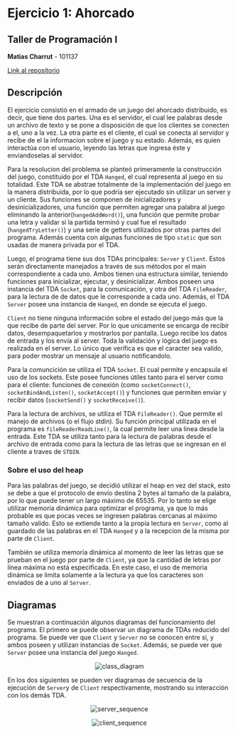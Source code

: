 # Ejercicio 1: Ahorcado
## Taller de Programación I

**Matias Charrut** - 101137

[Link al repositorio](https://github.com/mati1297/tp1_taller1)

## Descripción

El ejercicio consistió en el armado de un juego del ahorcado distribuido, es decir, que tiene dos partes. Una es el servidor, el cual lee palabras desde un archivo de texto y se pone a disposición de que los clientes se conecten a el, uno a la vez. La otra parte es el cliente, el cual se conecta al servidor y recibe de el la informacion sobre el juego y su estado. Además, es quien interactúa con el usuario, leyendo las letras que ingresa éste y enviandoselas al servidor.

Para la resolucion del problema se planteó primeramente la construcción del juego, constituido por el TDA ```Hanged```, el cual representa al juego en su totalidad. Este TDA se abstrae totalmente de la implementación del juego en la manera distribuida, por lo que podría ser ejecutado sin utilizar un server y un cliente. Sus funciones se componen de inicializadores y desinicializadores, una función que permiten agregar una palabra al juego eliminando la anterior(```hangedAddWord()```), una función que permite probar una letra y validar si la partida terminó y cual fue el resultado (```hangedTryLetter()```) y una serie de getters utilizados por otras partes del programa. Además cuenta con algunas funciones de tipo ```static``` que son usadas de manera privada por el TDA.

Luego, el programa tiene sus dos TDAs principales: ```Server``` y ```Client```. Estos serán directamente manejados a través de sus métodos por el main correspondiente a cada uno. Ambos tienen una estructura similar, teniendo funciones para inicializar, ejecutar, y desinicializar. Ambos poseen una instancia del TDA ```Socket```, para la comunicación, y otra del TDA ```FileReader```, para la lectura de de datos que le corresponde a cada uno. Además, el TDA ```Server``` posee una instancia de ```Hanged```, en donde se ejecuta el juego.

```Client``` no tiene ninguna información sobre el estado del juego más que la que recibe de parte del server. Por lo que unicamente se encarga de recibir datos, desempaquetarlos y mostrarlos por pantalla. Luego recibe los datos de entrada y los envía al server. Toda la validación y lógica del juego es realizada en el server. Lo único que verifica es que el caracter sea valido, para poder mostrar un mensaje al usuario notificandolo. 

Para la comuncición se utiliza el TDA ```Socket```. El cual permite y encapsula el uso de los sockets. Este posee funciones útiles tanto para el server como para el cliente: funciones de conexión (como ```socketConnect()```, ```socketBindAndListen()```, ```socketAccept()```) y funciones que permiten enviar y recibir datos (```socketSend()``` y ```socketReceive()```).

Para la lectura de archivos, se utiliza el TDA ```FileReader()```. Que permite el manejo de archivos (o el flujo stdin). Su función principal utilizada en el programa es ```fileReaderReadLine()```, la cual permite leer una linea desde la entrada. Este TDA se utiliza tanto para la lectura de palabras desde el archivo de entrada como para la lectura de las letras que se ingresan en el cliente a traves de ```STDIN```.

### Sobre el uso del heap

Para las palabras del juego, se decidió utilizar el heap en vez del stack, esto se debe a que el protocolo de envío destina 2 bytes al tamaño de la palabra, por lo que puede tener un largo máximo de 65535. Por lo tanto se elige utilizar memoria dinámica para optimizar el programa, ya que lo más probable es que pocas veces se ingresen palabras cercanas al máximo tamaño valido. Esto se extiende tanto a la propia lectura en ```Server```, como al guardado de las palabras en el TDA ```Hanged``` y a la recepcion de la misma por parte de ```Client```.

También se utiliza memoria dinámica al momento de leer las letras que se prueban en el juego por parte de ```Client```, ya que la cantidad de letras por línea máxima no está especificada. En este caso, el uso de memoria dinámica se limita solamente a la lectura ya que los caracteres son enviados de a uno al ```Server```.

## Diagramas

Se muestran a continuación algunos diagramas del funcionamiento del programa. El primero se puede observar un diagrama de TDAs reducido del programa. Se puede ver que ```Client``` y ```Server``` no se conocen entre si, y ambos poseen y utilizan instancias de ```Socket```. Además, se puede ver que ```Server``` posee una instancia del juego ```Hanged```.

<p align=center>
    <img src="images/class_diagram.png"alt="class_diagram"/>
</p>

En los dos siguientes se pueden ver diagramas de secuencia de la ejecución de ```Server```y de ```Client``` respectivamente, mostrando su interacción con los demás TDA.

<p align=center>
    <img src="images/server_sequence.png"alt="server_sequence"/>
</p>
<p align=center>
    <img src="images/client_sequence.png"alt="client_sequence"/>
</p>
